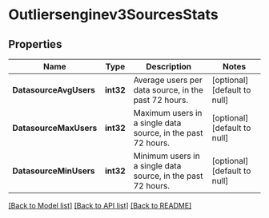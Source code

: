 # Outliersenginev3SourcesStats

## Properties
Name | Type | Description | Notes
------------ | ------------- | ------------- | -------------
**DatasourceAvgUsers** | **int32** | Average users per data source, in the past 72 hours. | [optional] [default to null]
**DatasourceMaxUsers** | **int32** | Maximum users in a single data source, in the past 72 hours. | [optional] [default to null]
**DatasourceMinUsers** | **int32** | Minimum users in a single data source, in the past 72 hours. | [optional] [default to null]

[[Back to Model list]](../README.md#documentation-for-models) [[Back to API list]](../README.md#documentation-for-api-endpoints) [[Back to README]](../README.md)

